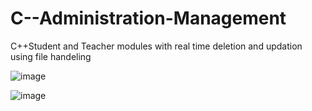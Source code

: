 # C--Administration-Management
C++Student and Teacher modules with real time deletion and updation using file handeling

![image](https://github.com/zohiaby/C--Administration-Management/assets/121012940/01645de3-6bb9-4b39-9264-908e988ad477)

![image](https://github.com/zohiaby/C--Administration-Management/assets/121012940/77e86c14-9d42-426a-8a20-37ae1f365e2e)
